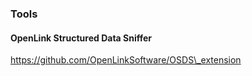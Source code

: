 ### Tools

#### OpenLink Structured Data Sniffer

https://github.com/OpenLinkSoftware/OSDS\_extension

